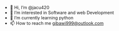 - 👋 Hi, I’m @jacu420
- 👀 I’m interested in Software and web Development
- 🌱 I’m currently learning python
- 📫 How to reach me gibawi999@outlook.com

<!---
jacu420/jacu420 is a ✨ special ✨ repository because its `README.md` (this file) appears on your GitHub profile.
You can click the Preview link to take a look at your changes.
--->
